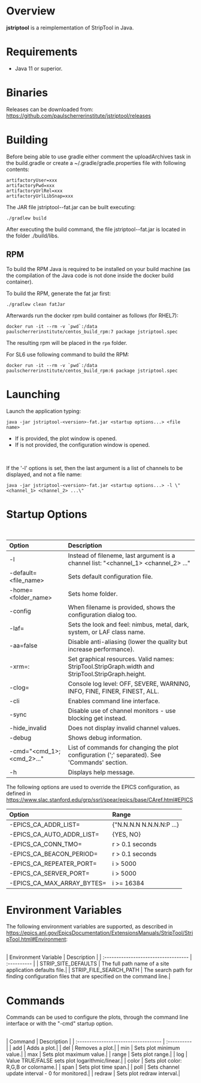 # Overview

__jstriptool__ is a reimplementation of StripTool in Java. 



# Requirements

 * Java 11 or superior. 



# Binaries

Releases can be downloaded from: https://github.com/paulscherrerinstitute/jstriptool/releases



# Building

Before being able to use gradle either comment the uploadArchives task in the build.gradle or create a ~/.gradle/gradle.properties file with following contents:
```
artifactoryUser=xxx
artifactoryPwd=xxx
artifactoryUrlRel=xxx
artifactoryUrlLibSnap=xxx
```

The JAR file jstriptool-<version>-fat.jar can be built executing:
 ```
 ./gradlew build
 ```  

After executing the build command, the file jstriptool-<version>-fat.jar is located in the folder  ./build/libs. 


## RPM
To build the RPM Java is required to be installed on your build machine (as the compilation of the Java code is not done inside the docker build container). 

To build the RPM, generate the fat jar first:
 ```
 ./gradlew clean fatJar
 ```

Afterwards run the docker rpm build container as follows (for RHEL7):
```
docker run -it --rm -v `pwd`:/data paulscherrerinstitute/centos_build_rpm:7 package jstriptool.spec
```

The resulting rpm will be placed in the `rpm` folder.

For SL6 use following command to build the RPM:

```
docker run -it --rm -v `pwd`:/data paulscherrerinstitute/centos_build_rpm:6 package jstriptool.spec
```


# Launching

Launch the application typing:
 ```
 java -jar jstriptool-<version>-fat.jar <startup options...> <file name>
 ```  

 * If <file name> is provided, the plot window is opened.
 * If <file name> is not provided, the configuration window is opened.

<br/>

If the '-l' options is set, then the last argument is a list of channels to be displayed, and not a file name:
 ```
 java -jar jstriptool-<version>-fat.jar <startup options...> -l \"<channel_1> <channel_2> ...\"
 ```  


# Startup Options

<br/>

| Option                       | Description |
| :--------------------------- | :---------- |
| -l                           | Instead of fileneme, last argument is a channel list: \"<channel_1> <channel_2> ...\"|
| -default=<file_name>         | Sets default configuration file.|'
| -home=<folder_name>          | Sets home folder.|
| -config                      | When filename is provided, shows the configuration dialog too.|
| -laf=<name>                  | Sets the look and feel: nimbus, metal, dark, system, or LAF class name.|
| -aa=false                    | Disable anti-aliasing (lower the quality but increase performance).|
| -xrm=<resource name>:<value> | Set graphical resources. Valid names: StripTool.StripGraph.width and StripTool.StripGraph.height.|
| -clog=<level>                | Console log level: OFF, SEVERE, WARNING, INFO, FINE, FINER, FINEST, ALL.|
| -cli                         | Enables command line interface.|
| -sync                        | Disable use of channel monitors - use blocking get instead.|
| -hide_invalid                | Does not display invalid channel values.|
| -debug                       | Shows debug information.|
| -cmd="<cmd_1>;<cmd_2>..."    | List of commands for changing the plot configuration (';' separated). See 'Commands' section.|
| -h                           | Displays help message.|


The following options are used to override the EPICS configuration, as defined in 
https://www.slac.stanford.edu/grp/ssrl/spear/epics/base/CAref.html#EPICS
<br/>

| Option                            | Range |
| :---------------------------------| :---------- |
| -EPICS_CA_ADDR_LIST=<value>       | {"N.N.N.N N.N.N.N:P ...}
| -EPICS_CA_AUTO_ADDR_LIST=<value>  | {YES, NO}|
| -EPICS_CA_CONN_TMO=<value>        | r > 0.1 seconds|
| -EPICS_CA_BEACON_PERIOD=<value>   | r > 0.1 seconds|
| -EPICS_CA_REPEATER_PORT=<value>   | i > 5000|
| -EPICS_CA_SERVER_PORT=<value>     | i > 5000|
| -EPICS_CA_MAX_ARRAY_BYTES=<value> | i >= 16384|



# Environment Variables

The following environment variables are supported, as described in 
https://epics.anl.gov/EpicsDocumentation/ExtensionsManuals/StripTool/StripTool.html#Environment:

<br/>
| Environment Variable                 | Description |
| :----------------------------------- | :---------- |
| STRIP_SITE_DEFAULTS                  | The full path name of a site application defaults file.|
| STRIP_FILE_SEARCH_PATH               | The search path for finding configuration files that are specified on the command line.|
 


# Commands

Commands can be used to configure the plots, through the command line interface or with the "-cmd" startup option.

<br/>
| Command                              | Description |
| :----------------------------------- | :---------- |
| add <channel>                        | Adds a plot.|
| del <channel or index>               | Removes a plot.|
| min <channel or index> <value>       | Sets plot minimum value.|
| max <channel or index> <value>       | Sets plot maximum value.|
| range <channel or index> <min> <max> | Sets plot range.|
| log <channel or index> <value>       | Value TRUE/FALSE sets plot logarithmic/linear.|
| color <channel or index> <color>     | Sets plot color: R,G,B or colorname.|
| span <time in seconds>               | Sets plot time span.|
| poll <time in seconds>               | Sets channel update interval - 0 for monitored.|
| redraw <time in seconds>             | Sets plot redraw interval.|
